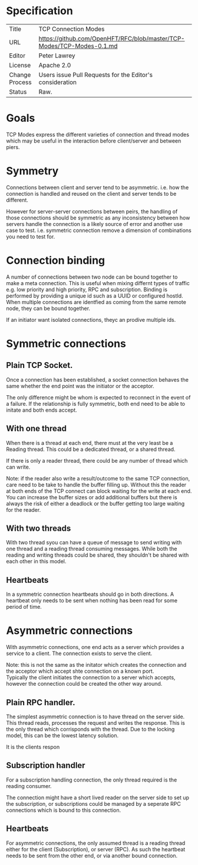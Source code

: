 # Specification

|         |                                                                                         |
|:------- | --------------------------------------------------------------------------------------- |
| Title   | TCP Connection Modes                                                      |
| URL  | https://github.com/OpenHFT/RFC/blob/master/TCP-Modes/TCP-Modes-0.1.md |
| Editor  | Peter Lawrey                                                                            |
| License | Apache 2.0                                                                              |
| Change Process | Users issue Pull Requests for the Editor's consideration                         |
| Status  | Raw.                                                                                    |

# Goals
TCP Modes express the different varieties of connection and thread modes which may be useful in the interaction before client/server and between piers.

# Symmetry
Connections between client and server tend to be asymmetric. i.e. how the connection is handled and reused on the client and server tends to be different.

However for server-server connections between peirs, the handling of those connections should be symmetric as any inconsistency
between how servers handle the connection is a likely source of error and another use case to test. i.e. symmetric connection remove a dimension
 of combinations you need to test for.
 
# Connection binding
A number of connections between two node can be bound together to make a meta connection.  This is useful when mixing differnt types of traffic e.g.
low priority and high priority, RPC and subscription. Binding is performed by providing a unique id such as a UUID or configured hostId. When multiple
connections are identfied as coming from the same remote node, they can be bound together.

If an initiator want isolated connections, theyc an prodive multiple ids.
 
# Symmetric connections

## Plain TCP Socket.
Once a connection has been established, a socket connection behaves the same whether the end point was the initiator or the acceptor.

 The only difference might be whom is expected to reconnect in the event of a failure. If the relationship is fully symmetric, both end need to be able to
 initate and both ends accept.

## With one thread
When there is a thread at each end, there must at the very least be a Reading thread.  This could be a dedicated thread, or a shared thread.

 If there is only a reader thread, there could be any number of thread which can write.

 Note: if the reader also write a result/outcome to the same TCP connection, care need to be take to handle the buffer filling up.
 Without this the reader at both ends of the TCP connect can block waiting for the write at each end.  You can increase the buffer sizes
 or add additional buffers but there is always the risk of either a deadlock or the buffer getting too large waiting for the reader.

## With two threads
With two thread syou can have a queue of message to send writing with one thread and a reading thread consuming messages.
  While both the reading and writing threads could be shared, they shouldn't be shared with each other in this model.

## Heartbeats
In a symmetric connection heartbeats should go in both directions.  A heartbeat only needs to be sent when nothing has been read for
  some period of time.

# Asymmetric connections
With asymmetric connections, one end acts as a server which provides a service to a client.  The connection exists to serve the client.

Note: this is not the same as the initator which creates the connection and the acceptor which accept shte connection on a known port.  
Typically the client initiates the connection to a server which accepts, however the connection could be created the other way around.

## Plain RPC handler.
The simplest asymmetric connection is to have thread on the server side. This thread reads, processes the request and writes the response. This is the
  only thread which corrisponds with the thread.  Due to the locking model, this can be the lowest latency solution.
  
It is the clients respon

## Subscription handler
For a subscription handling connection, the only thread required is the reading consumer.  

The connection might have a short lived reader on the server side to set up the subscription, or subscriptions could be managed by a seperate RPC connections
 which is bound to this connection.
 
## Heartbeats
For asymmetric connections, the only assumed thread is a reading thread either for the client (Subscription), or server (RPC). 
As such the heartbeat needs to be sent from the other end, or via another bound connection.

